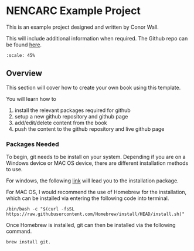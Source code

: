 # NENCARC Example Project

This is an example project designed and written by Conor Wall.

This will include additional information when required. The Github repo can be found [here](https://github.com/nencarc-digital/template).

```{figure} /_static/lecture_specific/index/banner.jpeg
:scale: 45%
```

## Overview

This section will cover how to create your own book using this template.

You will learn how to

1.  install the relevant packages required for github
2.  setup a new github repository and github page
3.  add/edit/delete content from the book 
4.  push the content to the github repository and live github page 

### Packages Needed

To begin, git needs to be install on your system. Depending if you are on a Windows device or MAC OS device, there are different installation methods to use. 

For windows, the following [link](https://github.com/git-for-windows/git/releases/download/v2.37.3.windows.1/Git-2.37.3-32-bit.exe) will lead you to the installation package. 

For MAC OS, I would recommend the use of Homebrew for the installation, which can be installed via entering the following code into terminal.

```{code-cell} ipython3
/bin/bash -c "$(curl -fsSL https://raw.githubusercontent.com/Homebrew/install/HEAD/install.sh)"
```

Once Homebrew is installed, git can then be installed via the following command.

```{code-cell} ipython3
brew install git.
```




